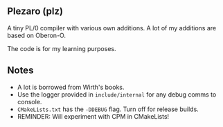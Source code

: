 ## Plezaro (plz)

A tiny PL/0 compiler with various own additions. A lot of my additions are based on Oberon-O.

The code is for my learning purposes.

## Notes

- A lot is borrowed from Wirth's books. 
- Use the logger provided in `include/internal` for any debug comms to console.
- `CMakeLists.txt` has the `-DDEBUG` flag. Turn off for release builds.
- REMINDER: Will experiment with CPM in CMakeLists! 